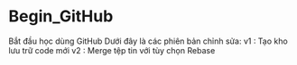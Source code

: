 # Begin_GitHub
Bắt đầu học dùng GitHub
Dưới đây là các phiên bản chỉnh sửa: 
v1 : Tạo kho lưu trữ code mới
v2 : Merge tệp tin với tùy chọn Rebase
